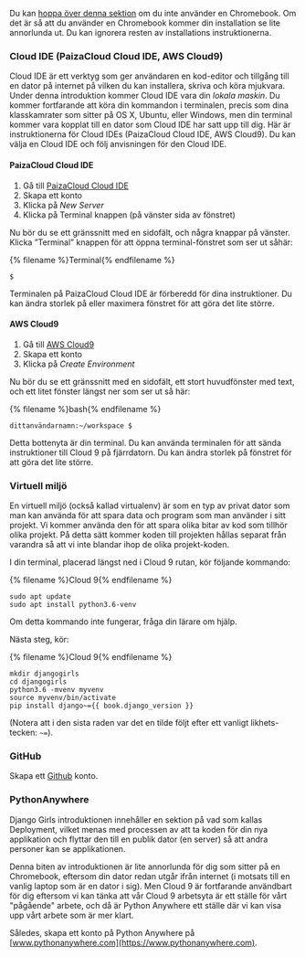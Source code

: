 Du kan [hoppa över denna sektion](http://tutorial.djangogirls.org/en/installation/#install-python) om du inte använder en Chromebook. Om det är så att du använder en Chromebook kommer din installation se lite annorlunda ut. Du kan ignorera resten av installations instruktionerna.

### Cloud IDE (PaizaCloud Cloud IDE, AWS Cloud9)

Cloud IDE är ett verktyg som ger användaren en kod-editor och tillgång till en dator på internet på vilken du kan installera, skriva och köra mjukvara. Under denna introduktion kommer Cloud IDE vara din *lokala maskin*. Du kommer fortfarande att köra din kommandon i terminalen, precis som dina klasskamrater som sitter på OS X, Ubuntu, eller Windows, men din terminal kommer vara kopplat till en dator som Cloud IDE har satt upp till dig. Här är instruktionerna för Cloud IDEs (PaizaCloud Cloud IDE, AWS Cloud9). Du kan välja en Cloud IDE och följ anvisningen för den Cloud IDE.

#### PaizaCloud Cloud IDE

1. Gå till [PaizaCloud Cloud IDE](https://paiza.cloud/)
2. Skapa ett konto
3. Klicka på *New Server*
4. Klicka på Terminal knappen (på vänster sida av fönstret)

Nu bör du se ett gränssnitt med en sidofält, och några knappar på vänster. Klicka ”Terminal” knappen för att öppna terminal-fönstret som ser ut såhär:

{% filename %}Terminal{% endfilename %}

    $
    

Terminalen på PaizaCloud Cloud IDE är förberedd för dina instruktioner. Du kan ändra storlek på eller maximera fönstret för att göra det lite större.

#### AWS Cloud9

1. Gå till [AWS Cloud9](https://aws.amazon.com/cloud9/)
2. Skapa ett konto
3. Klicka på *Create Environment*

Nu bör du se ett gränssnitt med en sidofält, ett stort huvudfönster med text, och ett litet fönster längst ner som ser ut så här:

{% filename %}bash{% endfilename %}

    dittanvändarnamn:~/workspace $
    

Detta bottenyta är din terminal. Du kan använda terminalen för att sända instruktioner till Cloud 9 på fjärrdatorn. Du kan ändra storlek på fönstret för att göra det lite större.

### Virtuell miljö

En virtuell miljö (också kallad virtualenv) är som en typ av privat dator som man kan använda för att spara data och program som man använder i sitt projekt. Vi kommer använda den för att spara olika bitar av kod som tillhör olika projekt. På detta sätt kommer koden till projekten hållas separat från varandra så att vi inte blandar ihop de olika projekt-koden.

I din terminal, placerad längst ned i Cloud 9 rutan, kör följande kommando:

{% filename %}Cloud 9{% endfilename %}

    sudo apt update
    sudo apt install python3.6-venv
    

Om detta kommando inte fungerar, fråga din lärare om hjälp.

Nästa steg, kör:

{% filename %}Cloud 9{% endfilename %}

    mkdir djangogirls
    cd djangogirls
    python3.6 -mvenv myvenv
    source myvenv/bin/activate
    pip install django~={{ book.django_version }}
    

(Notera att i den sista raden var det en tilde följt efter ett vanligt likhets-tecken: `~=`).

### GitHub

Skapa ett [Github](https://github.com) konto.

### PythonAnywhere

Django Girls introduktionen innehåller en sektion på vad som kallas Deployment, vilket menas med processen av att ta koden för din nya applikation och flyttar den till en publik dator (en server) så att andra personer kan se applikationen.

Denna biten av introduktionen är lite annorlunda för dig som sitter på en Chromebook, eftersom din dator redan utgår ifrån internet (i motsats till en vanlig laptop som är en dator i sig). Men Cloud 9 är fortfarande användbart för dig eftersom vi kan tänka att vår Cloud 9 arbetsyta är ett ställe för vårt "pågående" arbete, och då är Python Anywhere ett ställe där vi kan visa upp vårt arbete som är mer klart.

Således, skapa ett konto på Python Anywhere på [www.pythonanywhere.com](https://www.pythonanywhere.com).